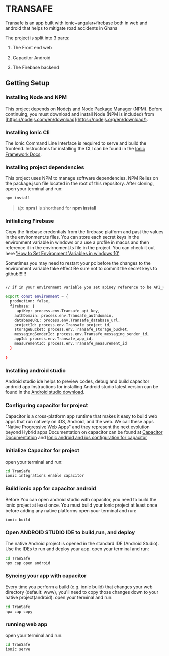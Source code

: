 # TRANSAFE

Transafe is an app built with ionic+angular+firebase both in web and android that helps to mitigate road accidents in Ghana

The project is split into 3 parts:

1. The Front end web

2. Capacitor Android

3. The Firebase backend

## Getting Setup

### Installing Node and NPM
This project depends on Nodejs and Node Package Manager (NPM). Before continuing, you must download and install Node (NPM is included) from [https://nodejs.com/en/download](https://nodejs.org/en/download/).

### Installing Ionic Cli
The Ionic Command Line Interface is required to serve and build the frontend. Instructions for installing the CLI can be found in the [Ionic Framework Docs](https://ionicframework.com/docs/installation/cli).

### Installing project dependencies

This project uses NPM to manage software dependencies. NPM Relies on the package.json file located in the root of this repository. After cloning, open your terminal and run:
```bash
npm install
```
>_tip_: **npm i** is shorthand for **npm install**


### Initializing Firebase
Copy the firebase credentials from the firebase platform and past the values in the environment.ts files.
You can store each secret keys in the environment variable in windows or a use a profile in macos and then reference it in the envirnoment.ts file in the project. You can check it out here ['How to Set Environment Variables in windows 10'](https://www.onmsft.com/how-to/how-to-set-an-environment-variable-in-windows-10)

Sometimes you may need to restart your pc before the changes to the environment variable take effect
Be sure not to commit the secret keys to github!!!!!!
```bash

// if in your environment variable you set apiKey reference to be API_KEY, then the reference would be process.env.API_KEY

export const environment = {
  production: false,
  firebase: {
     apiKey: process.env.Transafe_api_key,
    authDomain: process.env.Transafe_authdomain,
    databaseURL: process.env.Transafe_database_url,
    projectId: process.env.Transafe_project_id,
    storageBucket: process.env.Transafe_storage_bucket,
    messagingSenderId: process.env.Transafe_messaging_sender_id,
    appId: process.env.Transafe_app_id,
    measurementId: process.env.Transafe_measurement_id
  }

}

```


### Installing android studio
Android studio ide helps to preview codes, debug and build capacitor android app
Instructions for installing Android studio latest version can be found in the [Android studio download](https://developer.android.com/studio).


### Configuring capacitor for project
Capacitor is a cross-platform app runtime that makes it easy to build web apps that run natively on iOS, Android, and the web. We call these apps "Native Progressive Web Apps" and they represent the next evolution beyond Hybrid apps
Documentation on capacitor can be found at [Capacitor Documentation](https://capacitor.ionicframework.com/docs/)
 and [Ionic android and ios configuration for capacitor](https://ionicframework.com/docs/developing/android)

### Initialize Capacitor for project
open your terminal and run:
```bash
cd TranSafe
ionic integrations enable capacitor
```

### Build ionic app for capacitor android
Before You can open android studio with capacitor, you need to build the ionic project at least once.
You must build your Ionic project at least once before adding any native platforms
open your terminal and run:
```bash
ionic build
```

### Open ANDROID STUDIO IDE to build,run, and deploy 
The native  Android project is opened in the standard IDE (Android Studio). Use the IDEs to run and deploy your app.
open your terminal and run:
```bash
cd TranSafe
npx cap open android
```

### Syncing your app with capacitor
Every time you perform a build (e.g. ionic build) that changes your web directory (default: www), you'll need to copy those changes down to your native project(android):
open your terminal and run:
```bash
cd TranSafe
npx cap copy
```

### running web app
open your terminal and run:
```bash
cd TranSafe
ionic serve
```
